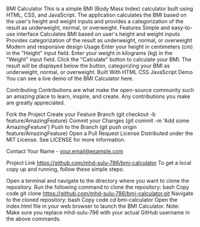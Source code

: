 BMI Calculator
This is a simple BMI (Body Mass Index) calculator built using HTML, CSS, and JavaScript. The application calculates the BMI based on the user's height and weight inputs and provides a categorization of the result as underweight, normal, or overweight. Features
Simple and easy-to-use interface
Calculates BMI based on user's height and weight inputs
Provides categorization of the result as underweight, normal, or overweight
Modern and responsive design
Usage
Enter your height in centimeters (cm) in the "Height" input field.
Enter your weight in kilograms (kg) in the "Weight" input field.
Click the "Calculate" button to calculate your BMI.
The result will be displayed below the button, categorizing your BMI as underweight, normal, or overweight.
Built With
HTML
CSS
JavaScript
Demo
You can see a live demo of the BMI Calculator here.

Contributing
Contributions are what make the open-source community such an amazing place to learn, inspire, and create. Any contributions you make are greatly appreciated.

Fork the Project
Create your Feature Branch (git checkout -b feature/AmazingFeature)
Commit your Changes (git commit -m 'Add some AmazingFeature')
Push to the Branch (git push origin feature/AmazingFeature)
Open a Pull Request
License
Distributed under the MIT License. See LICENSE for more information.

Contact
Your Name - your.email@example.com

Project Link
https://github.com/mhd-sulu-786/bmi-calculator
To get a local copy up and running, follow these simple steps:

Open a terminal and navigate to the directory where you want to clone the repository.
Run the following command to clone the repository:
bash
Copy code
git clone https://github.com/mhd-sulu-786/bmi-calculator.git
Navigate to the cloned repository:
bash
Copy code
cd bmi-calculator
Open the index.html file in your web browser to launch the BMI Calculator.
Note: Make sure you replace mhd-sulu-786 with your actual GitHub username in the above commands.

